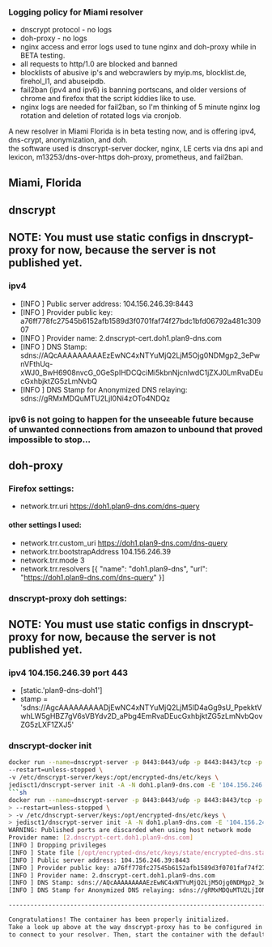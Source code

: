 ### Logging policy for Miami resolver
- dnscrypt protocol - no logs
- doh-proxy - no logs
- nginx access and error logs used to tune nginx and doh-proxy while in BETA testing.
- all requests to http/1.0 are blocked and banned
- blocklists of abusive ip's and webcrawlers by myip.ms, blocklist.de, firehol_l1, and abuseipdb. 
- fail2ban (ipv4 and ipv6) is banning portscans, and older versions of chrome and firefox that the script kiddies like to use.
- nginx logs are needed for fail2ban, so I'm thinking of 5 minute nginx log rotation and deletion of rotated logs via cronjob.

A new resolver in Miami Florida is in beta testing now, and is offering ipv4, dns-crypt, anonymization, and doh. \
the software used is dnscrypt-server docker, nginx, LE certs via dns api and lexicon, m13253/dns-over-https doh-proxy, prometheus, and fail2ban.

## Miami, Florida
## dnscrypt
## NOTE: You must use static configs in dnscrypt-proxy for now, because the server is not published yet.
### ipv4
- [INFO ] Public server address: 104.156.246.39:8443
- [INFO ] Provider public key: a76ff778fc27545b6152afb1589d3f0701faf74f27bdc1bfd06792a481c30907
- [INFO ] Provider name: 2.dnscrypt-cert.doh1.plan9-dns.com
- [INFO ] DNS Stamp: sdns://AQcAAAAAAAAAEzEwNC4xNTYuMjQ2LjM5Ojg0NDMgp2_3ePwnVFthUq-xWJ0_BwH6908nvcG_0GeSpIHDCQciMi5kbnNjcnlwdC1jZXJ0LmRvaDEucGxhbjktZG5zLmNvbQ
- [INFO ] DNS Stamp for Anonymized DNS relaying: sdns://gRMxMDQuMTU2LjI0Ni4zOTo4NDQz

### ipv6 is not going to happen for the unseeable future because of unwanted connections from amazon to unbound that proved impossible to stop...

## doh-proxy
### Firefox settings:
- network.trr.uri	https://doh1.plan9-dns.com/dns-query
#### other settings I used:
- network.trr.custom_uri	https://doh1.plan9-dns.com/dns-query
- network.trr.bootstrapAddress	104.156.246.39
- network.trr.mode	3
- network.trr.resolvers	[{ "name": "doh1.plan9-dns", "url": "https://doh1.plan9-dns.com/dns-query" }]

### dnscrypt-proxy doh settings:
## NOTE: You must use static configs in dnscrypt-proxy for now, because the server is not published yet.
### ipv4 104.156.246.39 port 443
- [static.'plan9-dns-doh1']
- stamp = 'sdns://AgcAAAAAAAAADjEwNC4xNTYuMjQ2LjM5ID4aGg9sU_PpekktVwhLW5gHBZ7gV6sVBYdv2D_aPbg4EmRvaDEucGxhbjktZG5zLmNvbQovZG5zLXF1ZXJ5'

### dnscrypt-docker init
```sh
docker run --name=dnscrypt-server -p 8443:8443/udp -p 8443:8443/tcp -p 9100:9100/tcp --net=host \
--restart=unless-stopped \
-v /etc/dnscrypt-server/keys:/opt/encrypted-dns/etc/keys \
jedisct1/dnscrypt-server init -A -N doh1.plan9-dns.com -E '104.156.246.39:8443' -M 0.0.0.0:9100
```sh
docker run --name=dnscrypt-server -p 8443:8443/udp -p 8443:8443/tcp -p 9100:9100/tcp --net=host \
> --restart=unless-stopped \
> -v /etc/dnscrypt-server/keys:/opt/encrypted-dns/etc/keys \
> jedisct1/dnscrypt-server init -A -N doh1.plan9-dns.com -E '104.156.246.39:8443' -M 0.0.0.0:9100
WARNING: Published ports are discarded when using host network mode
Provider name: [2.dnscrypt-cert.doh1.plan9-dns.com]
[INFO ] Dropping privileges
[INFO ] State file [/opt/encrypted-dns/etc/keys/state/encrypted-dns.state] found; using existing provider key
[INFO ] Public server address: 104.156.246.39:8443
[INFO ] Provider public key: a76ff778fc27545b6152afb1589d3f0701faf74f27bdc1bfd06792a481c30907
[INFO ] Provider name: 2.dnscrypt-cert.doh1.plan9-dns.com
[INFO ] DNS Stamp: sdns://AQcAAAAAAAAAEzEwNC4xNTYuMjQ2LjM5Ojg0NDMgp2_3ePwnVFthUq-xWJ0_BwH6908nvcG_0GeSpIHDCQciMi5kbnNjcnlwdC1jZXJ0LmRvaDEucGxhbjktZG5zLmNvbQ
[INFO ] DNS Stamp for Anonymized DNS relaying: sdns://gRMxMDQuMTU2LjI0Ni4zOTo4NDQz

-----------------------------------------------------------------------

Congratulations! The container has been properly initialized.
Take a look up above at the way dnscrypt-proxy has to be configured in order
to connect to your resolver. Then, start the container with the default command.

```
